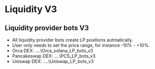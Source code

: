 # Liquidity V3

## Liquidity provider bots V3

- All liquidity provider bots create LP positions autmatically.
- User only needs to set the price range, for instance -10% - +10%.
- Orca DEX: ....\Orca_solana_LP_bots_v3
- Pancakeswap DEX: ....\PCS_LP_bots_v3
- Uniswap DEX: ....\Uniswap_LP_bots_v3
